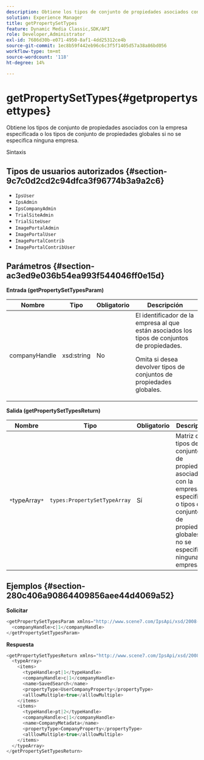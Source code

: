 ```yaml
---
description: Obtiene los tipos de conjunto de propiedades asociados con la empresa especificada o los tipos de conjunto de propiedades globales si no se especifica ninguna empresa.
solution: Experience Manager
title: getPropertySetTypes
feature: Dynamic Media Classic,SDK/API
role: Developer,Administrator
exl-id: 7686d30b-e071-4950-8af1-4dd25312ce4b
source-git-commit: 1ec8b59f442eb96c6c3f5f1405d57a38a86bd056
workflow-type: tm+mt
source-wordcount: '118'
ht-degree: 14%

---
```


# getPropertySetTypes{#getpropertysettypes}

Obtiene los tipos de conjunto de propiedades asociados con la empresa especificada o los tipos de conjunto de propiedades globales si no se especifica ninguna empresa.

Sintaxis

## Tipos de usuarios autorizados {#section-9c7c0d2cd2c94dfca3f96774b3a9a2c6}

* `IpsUser`
* `IpsAdmin`
* `IpsCompanyAdmin`
* `TrialSiteAdmin`
* `TrialSiteUser`
* `ImagePortalAdmin`
* `ImagePortalUser`
* `ImagePortalContrib`
* `ImagePortalContribUser`

## Parámetros {#section-ac3ed9e036b54ea993f544046ff0e15d}

**Entrada (getPropertySetTypesParam)**

<table id="table_2590368FEEF04AD4B074412CBBA90F88"> 
 <thead> 
  <tr> 
   <th colname="col1" class="entry"> Nombre </th> 
   <th colname="col2" class="entry"> Tipo </th> 
   <th colname="col3" class="entry"> Obligatorio </th> 
   <th colname="col4" class="entry"> Descripción </th> 
  </tr> 
 </thead>
 <tbody> 
  <tr> 
   <td colname="col1"> <span class="codeph"> <span class="varname"> companyHandle</span> </span> </td> 
   <td colname="col2"> <span class="codeph"> xsd:string</span> </td> 
   <td colname="col3"> No </td> 
   <td colname="col4">El identificador de la empresa al que están asociados los tipos de conjuntos de propiedades. <p>Omita si desea devolver tipos de conjuntos de propiedades globales. </p> </td> 
  </tr> 
 </tbody> 
</table>

**Salida (getPropertySetTypesReturn)**

| Nombre | Tipo | Obligatorio | Descripción |
|---|---|---|---|
| `*`typeArray`*` | `types:PropertySetTypeArray` | Sí | Matriz de tipos de conjuntos de propiedades asociados con la empresa especificada o tipos de conjuntos de propiedades globales si no se especificó ninguna empresa. |

## Ejemplos {#section-280c406a90864409856aee44d4069a52}

**Solicitar**

```java
<getPropertySetTypesParam xmlns="http://www.scene7.com/IpsApi/xsd/2008-01-15">
  <companyHandle>c|1</companyHandle>
</getPropertySetTypesParam>
```

**Respuesta**

```java
<getPropertySetTypesReturn xmlns="http://www.scene7.com/IpsApi/xsd/2008-01-15">
  <typeArray>
    <items>
      <typeHandle>pt|1</typeHandle>
      <companyHandle>c|1</companyHandle>
      <name>SavedSearch</name>
      <propertyType>UserCompanyProperty</propertyType>
      <alllowMultiple>true</alllowMultiple>
    </items>
    <items>
      <typeHandle>pt|2</typeHandle>
      <companyHandle>c|1</companyHandle>
      <name>CompanyMetadata</name>
      <propertyType>CompanyProperty</propertyType>
      <alllowMultiple>true</alllowMultiple>
    </items>
  </typeArray>
</getPropertySetTypesReturn>
```
